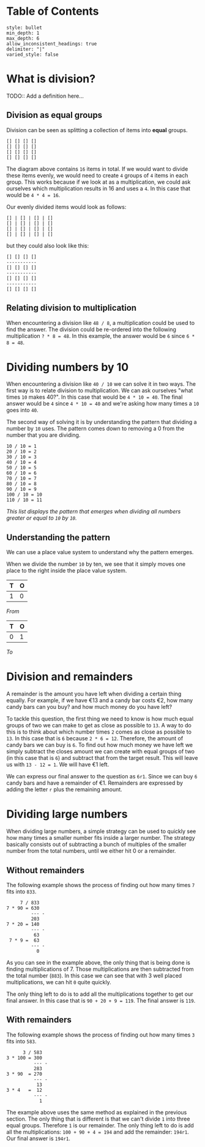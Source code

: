 # Table of Contents
```toc
style: bullet
min_depth: 1
max_depth: 6
allow_inconsistent_headings: true
delimiter: "|"
varied_style: false
```
# What is division?
TODO:: Add a definition here...

## Division as equal groups
Division can be seen as splitting a collection of items into **equal** groups.

```
[] [] [] []
[] [] [] []
[] [] [] []
[] [] [] []
```

The diagram above contains `16` items in total. If we would want to divide these items evenly, we would need to create `4` groups of `4` items in each group. This works because if we look at as a multiplication, we could ask ourselves which multiplication results in 16 and uses a `4`. In this case that would be `4 * 4 = 16`.

Our evenly divided items would look as follows:
```
[] | [] | [] | []
[] | [] | [] | []
[] | [] | [] | []
[] | [] | [] | []
```

but they could also look like this:
```
[] [] [] []
-----------
[] [] [] []
-----------
[] [] [] []
-----------
[] [] [] []
```

## Relating division to multiplication
When encountering a division like `48 / 8`, a multiplication could be used to find the answer. The division could be re-ordered into the following multiplication `? * 8 = 48`. In this example, the answer would be `6` since `6 * 8 = 48`.

# Dividing numbers by 10
When encountering a division like `40 / 10` we can solve it in two ways. The first way is to relate division to multiplication. We can ask ourselves "what times `10` makes 40?". In this case that would be `4 * 10 = 40`. The final answer would be `4` since `4 * 10 = 40` and we're asking how many times a `10` goes into `40`.

The second way of solving it is by understanding the pattern that dividing a number by `10` uses. The pattern comes down to removing a 0 from the number that you are dividing.

```
10 / 10 = 1
20 / 10 = 2
30 / 10 = 3
40 / 10 = 4
50 / 10 = 5
60 / 10 = 6
70 / 10 = 7
80 / 10 = 8
90 / 10 = 9
100 / 10 = 10
110 / 10 = 11
```
*This list displays the pattern that emerges when dividing all numbers greater or equal to `10` by `10`.*

## Understanding the pattern
We can use a place value system to understand why the pattern emerges.

When we divide the number `10` by ten, we see that it simply moves one place to the right inside the place value system.

| T | O |
|-|-|
| 1 | 0 |
*From*

| T | O |
|-|-|
| 0 | 1 |
*To*

# Division and remainders
A remainder is the amount you have left when dividing a certain thing equally. For example, if we have €13 and a candy bar costs €2, how many candy bars can you buy? and how much money do you have left?

To tackle this question, the first thing we need to know is how much equal groups of two we can make to get as close as possible to `13`. A way to do this is to think about which number times `2` comes as close as possible to `13`. In this case that is `6` because  `2 * 6 = 12`. Therefore, the amount of candy bars we can buy is `6`. To find out how much money we have left we simply subtract the closes amount we can create with equal groups of two (in this case that is `6`) and subtract that from the target result. This will leave us with `13 - 12 = 1`. We will have €1 left.

We can express our final answer to the question as `6r1`. Since we can buy `6` candy bars and have a remainder of €1. Remainders are expressed by adding the letter `r` plus the remaining amount. 

# Dividing large numbers
When dividing large numbers, a simple strategy can be used to quickly see how many times a smaller number fits inside a larger number. The strategy basically consists out of subtracting a bunch of multiples of the smaller number from the total numbers, until we either hit 0 or a remainder.

## Without remainders
The following example shows the process of finding out how many times `7` fits into `833`.

```
     7 / 833
7 * 90 = 630
         --- -
         203
7 * 20 = 140
         --- -
          63
 7 * 9 =  63
         --- -
           0
```

As you can see in the example above, the only thing that is being done is finding multiplications of 7. Those multiplications are then subtracted from the total number (`883`). In this case we can see that with 3 well placed multiplications, we can hit `0` quite quickly.

The only thing left to do is to add all the multiplications together to get our final answer. In this case that is `90 + 20 + 9 = 119`. The final answer is `119`.

## With remainders
The following example shows the process of finding out how many times `3` fits into `583`.

```
	  3 / 583
3 * 100 = 300
          --- -
          283
3 * 90  = 270
		  --- -
		   13
3 * 4   =  12
          --- -
            1
```

The example above uses the same method as explained in the previous section. The only thing that is different is that we can't divide `1` into three equal groups. Therefore `1` is our remainder. The only thing left to do is add all the multiplications: `100 + 90 + 4 = 194` and add the remainder: `194r1`. Our final answer is `194r1`.